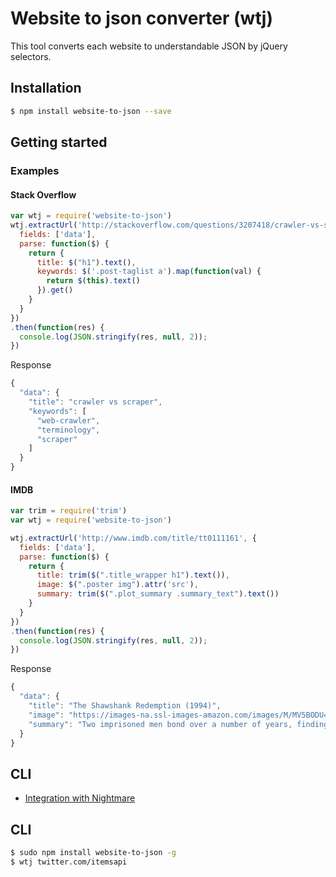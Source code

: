 # Website to json converter (wtj)

This tool converts each website to understandable JSON by jQuery selectors.

## Installation

```bash
$ npm install website-to-json --save
```

## Getting started

### Examples

#### Stack Overflow

```js
var wtj = require('website-to-json')
wtj.extractUrl('http://stackoverflow.com/questions/3207418/crawler-vs-scraper', {
  fields: ['data'],
  parse: function($) {
    return {
      title: $("h1").text(),
      keywords: $('.post-taglist a').map(function(val) {
        return $(this).text()
      }).get()
    }
  }
})
.then(function(res) {
  console.log(JSON.stringify(res, null, 2));
})
```

Response

```js
{
  "data": {
    "title": "crawler vs scraper",
    "keywords": [
      "web-crawler",
      "terminology",
      "scraper"
    ]
  }
}
```

#### IMDB

```js
var trim = require('trim')
var wtj = require('website-to-json')

wtj.extractUrl('http://www.imdb.com/title/tt0111161', {
  fields: ['data'],
  parse: function($) {
    return {
      title: trim($(".title_wrapper h1").text()),
      image: $(".poster img").attr('src'),
      summary: trim($(".plot_summary .summary_text").text())
    }
  }
})
.then(function(res) {
  console.log(JSON.stringify(res, null, 2));
})
```

Response

```js
{
  "data": {
    "title": "The Shawshank Redemption (1994)",
    "image": "https://images-na.ssl-images-amazon.com/images/M/MV5BODU4MjU4NjIwNl5BMl5BanBnXkFtZTgwMDU2MjEyMDE@._V1_UX182_CR0,0,182,268_AL_.jpg",
    "summary": "Two imprisoned men bond over a number of years, finding solace and eventual redemption through acts of common decency."
  }
}
```

## CLI

- <a href="https://github.com/itemsapi/website-to-json/blob/master/docs/NIGHTMARE.md">Integration with Nightmare</a>

## CLI

```bash
$ sudo npm install website-to-json -g
$ wtj twitter.com/itemsapi
```
